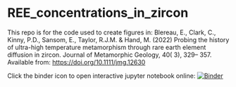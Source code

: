 # REE_concentrations_in_zircon
This repo is for the code used to create figures in:
Blereau, E., Clark, C., Kinny, P.D., Sansom, E., Taylor, R.J.M. & Hand, M. (2022) Probing the history of ultra-high temperature metamorphism through rare earth element diffusion in zircon. Journal of Metamorphic Geology, 40( 3), 329– 357. Available from: https://doi.org/10.1111/jmg.12630

Click the binder icon to open interactive jupyter notebook online:
[![Binder](https://mybinder.org/badge_logo.svg)](https://mybinder.org/v2/gh/es1208/REE_concentrations_in_zircon/master)
